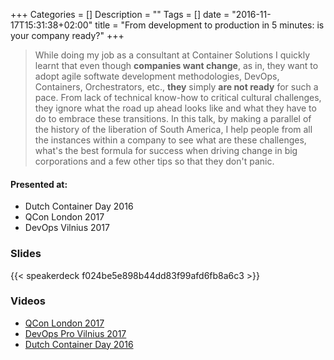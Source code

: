 +++
Categories = []
Description = ""
Tags = []
date = "2016-11-17T15:31:38+02:00"
title = "From development to production in 5 minutes: is your company ready?"
+++

> While doing my job as a consultant at Container Solutions I quickly learnt
that even though **companies want change**, as in, they want to adopt
agile softwate development methodologies, DevOps, Containers, Orchestrators, etc., **they**
simply **are not ready** for such a pace. From lack of technical know-how to critical
cultural challenges, they ignore what the road up ahead looks like and what they
have to do to embrace these transitions.
In this talk, by making a parallel of the history of the liberation of South America,
I help people from all the instances within a company to see what are these
challenges, what's the best formula for success when driving change in big corporations
and a few other tips so that they don't panic.

#### Presented at:

  - Dutch Container Day 2016
  - QCon London 2017
  - DevOps Vilnius 2017

### Slides
{{< speakerdeck f024be5e898b44dd83f99afd6fb8a6c3 >}}

### Videos
* [QCon London 2017](https://www.infoq.com/presentations/embracing-containers)
* [DevOps Pro Vilnius 2017](https://www.youtube.com/watch?v=-tx4PNGTrwI)
* [Dutch Container Day 2016](https://www.youtube.com/watch?v=0mYVGSO43YI)
